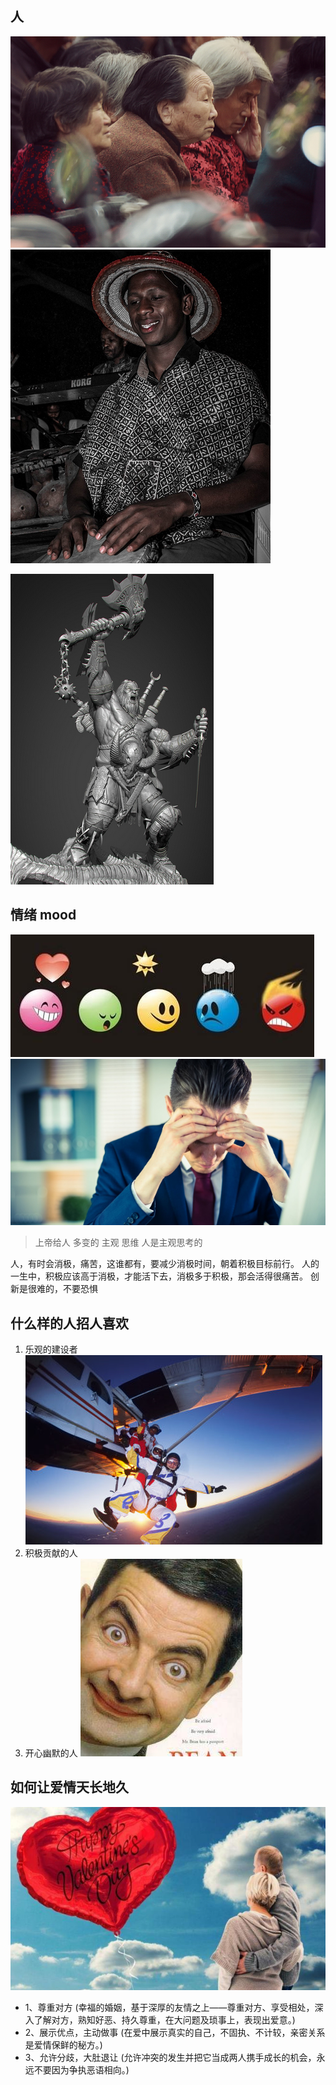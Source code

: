 ## 人
![](images/2022-11-14-15-40-47.png)
![](images/2022-11-14-15-40-27.png)

![](images/2022-11-14-15-41-25.png)
## 情绪 mood
![](images/2022-11-14-15-44-44.png)
![](images/2022-11-14-15-45-07.png)


> 上帝给人 多变的 主观 思维 
> 人是主观思考的

 人，有时会消极，痛苦，这谁都有，要减少消极时间，朝着积极目标前行。
 人的一生中，积极应该高于消极，才能活下去，消极多于积极，那会活得很痛苦。
 创新是很难的，不要恐惧

## 什么样的人招人喜欢 

1. 乐观的建设者
![](images/2022-11-14-15-48-45.png)
2. 积极贡献的人
3. 开心幽默的人
![](images/2022-11-14-15-51-49.png)
## 如何让爱情天长地久

![](images/2022-11-14-15-52-28.png)
* 1、尊重对方 (幸福的婚姻，基于深厚的友情之上——尊重对方、享受相处，深入了解对方，熟知好恶、持久尊重，在大问题及琐事上，表现出爱意。)
* 2、展示优点，主动做事 (在爱中展示真实的自己，不固执、不计较，亲密关系是爱情保鲜的秘方。)
* 3、允许分歧，大肚退让  (允许冲突的发生并把它当成两人携手成长的机会，永远不要因为争执恶语相向。)



